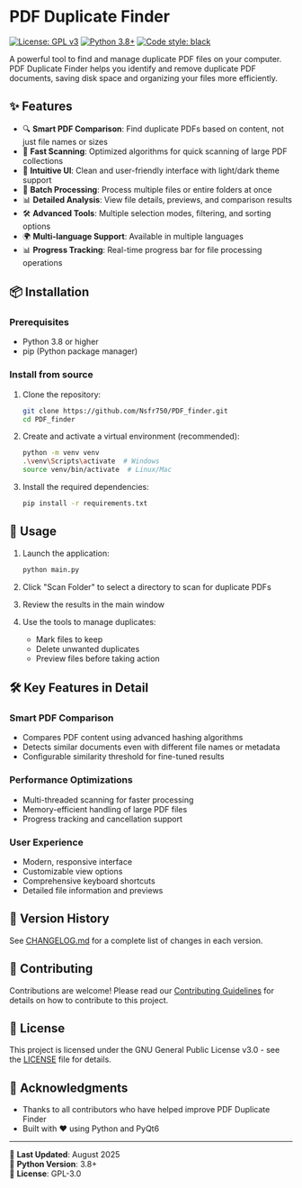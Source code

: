 # PDF Duplicate Finder

[![License: GPL v3](https://img.shields.io/badge/License-GPLv3-blue.svg)](https://www.gnu.org/licenses/gpl-3.0)
[![Python 3.8+](https://img.shields.io/badge/python-3.8+-blue.svg)](https://www.python.org/downloads/)
[![Code style: black](https://img.shields.io/badge/code%20style-black-000000.svg)](https://github.com/psf/black)

A powerful tool to find and manage duplicate PDF files on your computer. PDF Duplicate Finder helps you identify and remove duplicate PDF documents, saving disk space and organizing your files more efficiently.

## ✨ Features

- 🔍 **Smart PDF Comparison**: Find duplicate PDFs based on content, not just file names or sizes
- 🚀 **Fast Scanning**: Optimized algorithms for quick scanning of large PDF collections
- 🎨 **Intuitive UI**: Clean and user-friendly interface with light/dark theme support
- 🔄 **Batch Processing**: Process multiple files or entire folders at once
- 📊 **Detailed Analysis**: View file details, previews, and comparison results
- 🛠 **Advanced Tools**: Multiple selection modes, filtering, and sorting options
- 🌍 **Multi-language Support**: Available in multiple languages
- 📊 **Progress Tracking**: Real-time progress bar for file processing operations

## 📦 Installation

### Prerequisites

- Python 3.8 or higher
- pip (Python package manager)

### Install from source

1. Clone the repository:
   ```bash
   git clone https://github.com/Nsfr750/PDF_finder.git
   cd PDF_finder
   ```

2. Create and activate a virtual environment (recommended):
   ```bash
   python -m venv venv
   .\venv\Scripts\activate  # Windows
   source venv/bin/activate  # Linux/Mac
   ```

3. Install the required dependencies:
   ```bash
   pip install -r requirements.txt
   ```

## 🚀 Usage

1. Launch the application:
   ```bash
   python main.py
   ```

2. Click "Scan Folder" to select a directory to scan for duplicate PDFs

3. Review the results in the main window

4. Use the tools to manage duplicates:
   - Mark files to keep
   - Delete unwanted duplicates
   - Preview files before taking action

## 🛠 Key Features in Detail

### Smart PDF Comparison
- Compares PDF content using advanced hashing algorithms
- Detects similar documents even with different file names or metadata
- Configurable similarity threshold for fine-tuned results

### Performance Optimizations
- Multi-threaded scanning for faster processing
- Memory-efficient handling of large PDF files
- Progress tracking and cancellation support

### User Experience
- Modern, responsive interface
- Customizable view options
- Comprehensive keyboard shortcuts
- Detailed file information and previews

## 📝 Version History

See [CHANGELOG.md](CHANGELOG.md) for a complete list of changes in each version.

## 🤝 Contributing

Contributions are welcome! Please read our [Contributing Guidelines](CONTRIBUTING.md) for details on how to contribute to this project.

## 📄 License

This project is licensed under the GNU General Public License v3.0 - see the [LICENSE](LICENSE) file for details.

## 🙏 Acknowledgments

- Thanks to all contributors who have helped improve PDF Duplicate Finder
- Built with ❤️ using Python and PyQt6

---

📅 **Last Updated**: August 2025  
🐍 **Python Version**: 3.8+  
📜 **License**: GPL-3.0
